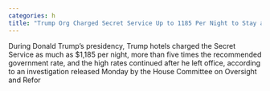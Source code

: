 ```yaml
---
categories: h
title: "Trump Org Charged Secret Service Up to 1185 Per Night to Stay at Trump Properties"
---
```


During Donald Trump’s presidency, Trump hotels charged the Secret Service as much as $1,185 per night, more than five times the recommended government rate, and the high rates continued after he left office, according to an investigation released Monday by the House Committee on Oversight and Refor